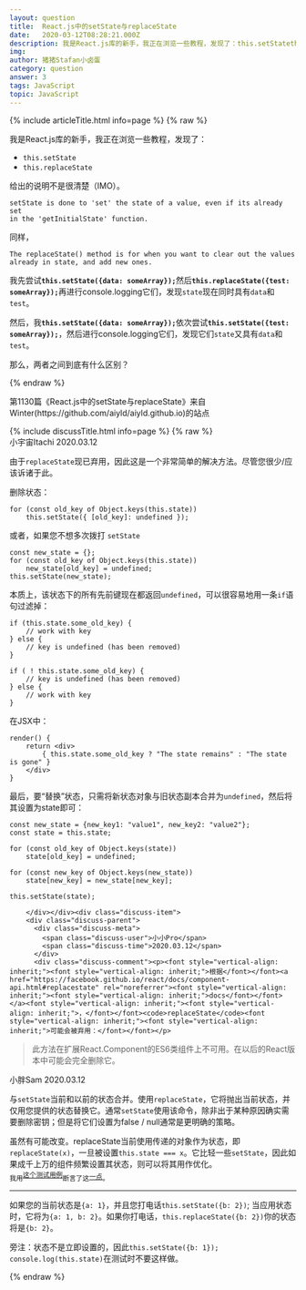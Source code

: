 ```yaml
---
layout: question
title:  React.js中的setState与replaceState
date:   2020-03-12T08:28:21.000Z
description: 我是React.js库的新手，我正在浏览一些教程，发现了：this.setStatethis.replaceState给出的说明不是很清楚（...
img: 
author: 猪猪Stafan小卤蛋
category: question
answer: 3
tags: JavaScript
topic: JavaScript
---
```

<div class="article-root">
  <div class="article">
    {% include articleTitle.html info=page %}
    {% raw %}
    <div class="article-content"><p><font style="vertical-align: inherit;"><font style="vertical-align: inherit;">我是React.js库的新手，我正在浏览一些教程，发现了：</font></font></p>

<ul>
<li><code>this.setState</code></li>
<li><code>this.replaceState</code></li>
</ul>

<p><font style="vertical-align: inherit;"><font style="vertical-align: inherit;">给出的说明不是很清楚（IMO）。</font></font></p>

<pre><code>setState is done to 'set' the state of a value, even if its already set <font></font>
in the 'getInitialState' function.<font></font>
</code></pre>

<p><font style="vertical-align: inherit;"><font style="vertical-align: inherit;">同样，</font></font></p>

<pre><code>The replaceState() method is for when you want to clear out the values <font></font>
already in state, and add new ones.<font></font>
</code></pre>

<p><font style="vertical-align: inherit;"><font style="vertical-align: inherit;">我先尝试</font></font><strong><code>this.setState({data: someArray});</code></strong><font style="vertical-align: inherit;"><font style="vertical-align: inherit;">然后</font></font><strong><code>this.replaceState({test: someArray});</code></strong><font style="vertical-align: inherit;"><font style="vertical-align: inherit;">再进行console.logging它们，发现</font></font><code>state</code><font style="vertical-align: inherit;"><font style="vertical-align: inherit;">现在同时具有</font></font><code>data</code><font style="vertical-align: inherit;"><font style="vertical-align: inherit;">和</font></font><code>test</code><font style="vertical-align: inherit;"><font style="vertical-align: inherit;">。</font></font></p>

<p><font style="vertical-align: inherit;"><font style="vertical-align: inherit;">然后，我</font></font><strong><code>this.setState({data: someArray});</code></strong><font style="vertical-align: inherit;"><font style="vertical-align: inherit;">依次</font><font style="vertical-align: inherit;">尝试</font></font><strong><code>this.setState({test: someArray});</code></strong><font style="vertical-align: inherit;"><font style="vertical-align: inherit;">，然后进行console.logging它们，发现它们</font></font><code>state</code><font style="vertical-align: inherit;"><font style="vertical-align: inherit;">又具有</font></font><code>data</code><font style="vertical-align: inherit;"><font style="vertical-align: inherit;">和</font></font><code>test</code><font style="vertical-align: inherit;"><font style="vertical-align: inherit;">。</font></font></p>

<p><font style="vertical-align: inherit;"><font style="vertical-align: inherit;">那么，两者之间到底有什么区别？</font></font></p></div>
    {% endraw %}
  </div>
  <p class="winter_mark">第1130篇《React.js中的setState与replaceState》来自Winter(https://github.com/aiyld/aiyld.github.io)的站点</p>
  <div class="discuss-wrapper">
    {% include discussTitle.html info=page %}
    {% raw %}
    <div class="discuss-list">
    <div class="discuss-item">
        <div class="discuss-parent">
          <div class="discuss-meta">
            <span class="discuss-user">小宇宙Itachi</span>
            <span class="discuss-time">2020.03.12</span>
          </div>
          <div class="discuss-comment"><p><font style="vertical-align: inherit;"><font style="vertical-align: inherit;">由于</font></font><code>replaceState</code><font style="vertical-align: inherit;"><font style="vertical-align: inherit;">现已弃用，因此这是一个非常简单的解决方法。</font><font style="vertical-align: inherit;">尽管您很少/应该诉诸于此。</font></font></p>

<p><font style="vertical-align: inherit;"><font style="vertical-align: inherit;">删除状态：</font></font></p>

<pre><code>for (const old_key of Object.keys(this.state))<font></font>
    this.setState({ [old_key]: undefined });<font></font>
</code></pre>

<p><font style="vertical-align: inherit;"><font style="vertical-align: inherit;">或者，如果您不想多次拨打 </font></font><code>setState</code></p>

<pre><code>const new_state = {};<font></font>
for (const old_key of Object.keys(this.state))<font></font>
    new_state[old_key] = undefined;<font></font>
this.setState(new_state);<font></font>
</code></pre>

<p><font style="vertical-align: inherit;"><font style="vertical-align: inherit;">本质上，该状态下的所有先前键现在都返回</font></font><code>undefined</code><font style="vertical-align: inherit;"><font style="vertical-align: inherit;">，可以很容易地用一条</font></font><code>if</code><font style="vertical-align: inherit;"><font style="vertical-align: inherit;">语句</font><font style="vertical-align: inherit;">过滤掉</font><font style="vertical-align: inherit;">：  </font></font></p>

<pre><code>if (this.state.some_old_key) {<font></font>
    // work with key<font></font>
} else {<font></font>
    // key is undefined (has been removed)<font></font>
}<font></font>
<font></font>
if ( ! this.state.some_old_key) {<font></font>
    // key is undefined (has been removed)<font></font>
} else {<font></font>
    // work with key<font></font>
}<font></font>
</code></pre>

<p><font style="vertical-align: inherit;"><font style="vertical-align: inherit;">在JSX中：</font></font></p>

<pre><code>render() {<font></font>
    return &lt;div&gt;<font></font>
        { this.state.some_old_key ? "The state remains" : "The state is gone" }<font></font>
    &lt;/div&gt;<font></font>
}<font></font>
</code></pre>

<p><font style="vertical-align: inherit;"><font style="vertical-align: inherit;">最后，要“替换”状态，只需将新状态对象与旧状态副本合并为</font></font><code>undefined</code><font style="vertical-align: inherit;"><font style="vertical-align: inherit;">，然后将其设置为state即可：  </font></font></p>

<pre><code>const new_state = {new_key1: "value1", new_key2: "value2"};<font></font>
const state = this.state;<font></font>
<font></font>
for (const old_key of Object.keys(state))<font></font>
    state[old_key] = undefined;<font></font>
<font></font>
for (const new_key of Object.keys(new_state))<font></font>
    state[new_key] = new_state[new_key];<font></font>
<font></font>
this.setState(state);<font></font>
</code></pre></div>
        </div></div><div class="discuss-item">
        <div class="discuss-parent">
          <div class="discuss-meta">
            <span class="discuss-user">小小Pro</span>
            <span class="discuss-time">2020.03.12</span>
          </div>
          <div class="discuss-comment"><p><font style="vertical-align: inherit;"><font style="vertical-align: inherit;">根据</font></font><a href="https://facebook.github.io/react/docs/component-api.html#replacestate" rel="noreferrer"><font style="vertical-align: inherit;"><font style="vertical-align: inherit;">docs</font></font></a><font style="vertical-align: inherit;"><font style="vertical-align: inherit;">，</font></font><code>replaceState</code><font style="vertical-align: inherit;"><font style="vertical-align: inherit;">可能会被弃用：</font></font></p>

<blockquote>
  <p><font style="vertical-align: inherit;"><font style="vertical-align: inherit;">此方法在扩展React.Component的ES6类组件上不可用。</font><font style="vertical-align: inherit;">在以后的React版本中可能会完全删除它。</font></font></p>
</blockquote></div>
        </div></div><div class="discuss-item">
        <div class="discuss-parent">
          <div class="discuss-meta">
            <span class="discuss-user">小胖Sam</span>
            <span class="discuss-time">2020.03.12</span>
          </div>
          <div class="discuss-comment"><p><font style="vertical-align: inherit;"><font style="vertical-align: inherit;">与</font></font><code>setState</code><font style="vertical-align: inherit;"><font style="vertical-align: inherit;">当前和以前的状态合并。</font><font style="vertical-align: inherit;">使用</font></font><code>replaceState</code><font style="vertical-align: inherit;"><font style="vertical-align: inherit;">，它将抛出当前状态，并仅用您提供的状态替换它。</font><font style="vertical-align: inherit;">通常</font></font><code>setState</code><font style="vertical-align: inherit;"><font style="vertical-align: inherit;">使用该命令，除非出于某种原因确实需要删除密钥；</font><font style="vertical-align: inherit;">但是将它们设置为false / null通常是更明确的策略。</font></font></p>

<p><font style="vertical-align: inherit;"><font style="vertical-align: inherit;">虽然有可能改变。</font><font style="vertical-align: inherit;">replaceState当前使用传递的对象作为状态，即</font></font><code>replaceState(x)</code><font style="vertical-align: inherit;"><font style="vertical-align: inherit;">，一旦被设置</font></font><code>this.state === x</code><font style="vertical-align: inherit;"><font style="vertical-align: inherit;">。</font><font style="vertical-align: inherit;">它比轻一些</font></font><code>setState</code><font style="vertical-align: inherit;"><font style="vertical-align: inherit;">，因此如果成千上万的组件频繁设置其状态，则可以将其用作优化。</font></font><br>
 <sub><font style="vertical-align: inherit;"><font style="vertical-align: inherit;">我用</font></font><a href="http://jsbin.com/doqimeva/1/edit?js,output" rel="noreferrer"><font style="vertical-align: inherit;"><font style="vertical-align: inherit;">这个测试用例</font></font></a><font style="vertical-align: inherit;"><font style="vertical-align: inherit;">断言了这</font><a href="http://jsbin.com/doqimeva/1/edit?js,output" rel="noreferrer"><font style="vertical-align: inherit;">一点</font></a><font style="vertical-align: inherit;">。</font></font></sub></p>

<hr>

<p><font style="vertical-align: inherit;"><font style="vertical-align: inherit;">如果您的当前状态是</font></font><code>{a: 1}</code><font style="vertical-align: inherit;"><font style="vertical-align: inherit;">，并且您打电话</font></font><code>this.setState({b: 2})</code><font style="vertical-align: inherit;"><font style="vertical-align: inherit;">; </font><font style="vertical-align: inherit;">当应用状态时，它将为</font></font><code>{a: 1, b: 2}</code><font style="vertical-align: inherit;"><font style="vertical-align: inherit;">。</font><font style="vertical-align: inherit;">如果你打电话，</font></font><code>this.replaceState({b: 2})</code><font style="vertical-align: inherit;"><font style="vertical-align: inherit;">你的状态将是</font></font><code>{b: 2}</code><font style="vertical-align: inherit;"><font style="vertical-align: inherit;">。</font></font></p>

<p><font style="vertical-align: inherit;"><font style="vertical-align: inherit;">旁注：状态不是立即设置的，因此</font></font><code>this.setState({b: 1}); console.log(this.state)</code><font style="vertical-align: inherit;"><font style="vertical-align: inherit;">在测试时</font><font style="vertical-align: inherit;">不要这样做</font><font style="vertical-align: inherit;">。</font></font></p></div>
        </div></div>
    </div>
    {% endraw %}
  </div>
<div>
